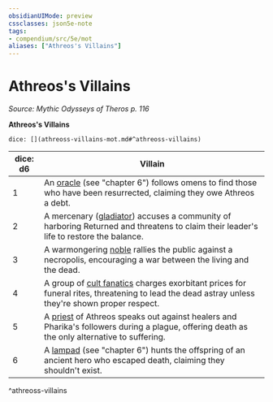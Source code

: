 ```yaml
---
obsidianUIMode: preview
cssclasses: json5e-note
tags:
- compendium/src/5e/mot
aliases: ["Athreos's Villains"]
---
```

# Athreos's Villains
*Source: Mythic Odysseys of Theros p. 116* 

**Athreos's Villains**

`dice: [](athreoss-villains-mot.md#^athreoss-villains)`

| dice: d6 | Villain |
|----------|---------|
| 1 | An [oracle](2-Mechanics/CLI/bestiary/humanoid/oracle-mot.md) (see "chapter 6") follows omens to find those who have been resurrected, claiming they owe Athreos a debt. |
| 2 | A mercenary ([gladiator](2-Mechanics/CLI/bestiary/humanoid/gladiator.md)) accuses a community of harboring Returned and threatens to claim their leader's life to restore the balance. |
| 3 | A warmongering [noble](2-Mechanics/CLI/bestiary/humanoid/noble.md) rallies the public against a necropolis, encouraging a war between the living and the dead. |
| 4 | A group of [cult fanatics](2-Mechanics/CLI/bestiary/humanoid/cult-fanatic.md) charges exorbitant prices for funeral rites, threatening to lead the dead astray unless they're shown proper respect. |
| 5 | A [priest](2-Mechanics/CLI/bestiary/humanoid/priest.md) of Athreos speaks out against healers and Pharika's followers during a plague, offering death as the only alternative to suffering. |
| 6 | A [lampad](2-Mechanics/CLI/bestiary/fey/lampad-mot.md) (see "chapter 6") hunts the offspring of an ancient hero who escaped death, claiming they shouldn't exist. |
^athreoss-villains